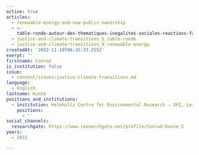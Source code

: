 ```yaml
---
active: true
articles:
  - renewable-energy-and-new-public-ownership
  - >-
    table-ronde-autour-des-thematiques-inegalites-sociales-reactions-face-au-changement-et-gouvernance-et-democratie-
  - justice-and-climate-transitions_5_table-ronde
  - justice-and-climate-transitions_9_renewable-energy
createdAt: '2022-11-10T08:35:33.255Z'
exerpt: ''
firstname: Conrad
is_institution: false
issue:
  - content/issues/justice-climate-transitions.md
language:
  - English
lastname: Kunze
positions_and_institutions:
  - institution: Helmholtz Centre for Environmental Research – UFZ, Leipzig, Germany
    positions:
      - ''
social_channels:
  researchgate: https://www.researchgate.net/profile/Conrad-Kunze-2
years:
  - 2015

---
```

